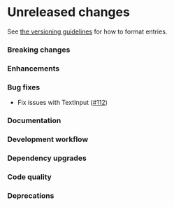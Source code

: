 # Unreleased changes

See [the versioning guidelines](VERSIONING.md) for how to format entries.

### Breaking changes

### Enhancements

### Bug fixes

-   Fix issues with TextInput ([#112](https://github.com/FieldLevel/FieldLevelPlaybook/pull/112))

### Documentation

### Development workflow

### Dependency upgrades

### Code quality

### Deprecations
